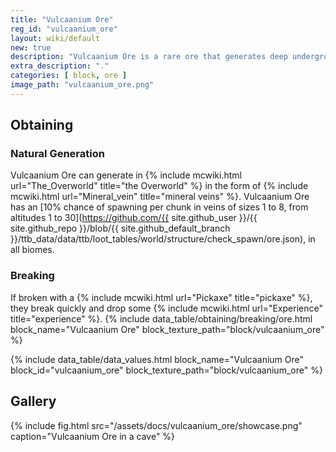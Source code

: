 ```yaml
---
title: "Vulcaanium Ore"
reg_id: "vulcaanium_ore"
layout: wiki/default
new: true
description: "Vulcaanium Ore is a rare ore that generates deep underground and is the only reliable source of Vulcaanium"
extra_description: "."
categories: [ block, ore ]
image_path: "vulcaanium_ore.png"
---
```


## Obtaining
### Natural Generation
Vulcaanium Ore can generate in {% include mcwiki.html url="The_Overworld" title="the Overworld" %} in the form of {% include mcwiki.html url="Mineral_vein" title="mineral veins" %}. Vulcaanium Ore has an [10% chance of spawning per chunk in veins of sizes 1 to 8, from altitudes 1 to 30](https://github.com/{{ site.github_user }}/{{ site.github_repo }}/blob/{{ site.github_default_branch }}/ttb_data/data/ttb/loot_tables/world/structure/check_spawn/ore.json), in all biomes.
### Breaking
If broken with a {% include mcwiki.html url="Pickaxe" title="pickaxe" %}, they break quickly and drop some {% include mcwiki.html url="Experience" title="experience" %}.
{% include data_table/obtaining/breaking/ore.html block_name="Vulcaanium Ore" block_texture_path="block/vulcaanium_ore" %}

<!-- Data Values -->
<!-- ID -->
{% include data_table/data_values.html block_name="Vulcaanium Ore" block_id="vulcaanium_ore" block_texture_path="block/vulcaanium_ore" %}

## Gallery
{% include fig.html src="/assets/docs/vulcaanium_ore/showcase.png" caption="Vulcaanium Ore in a cave" %}

